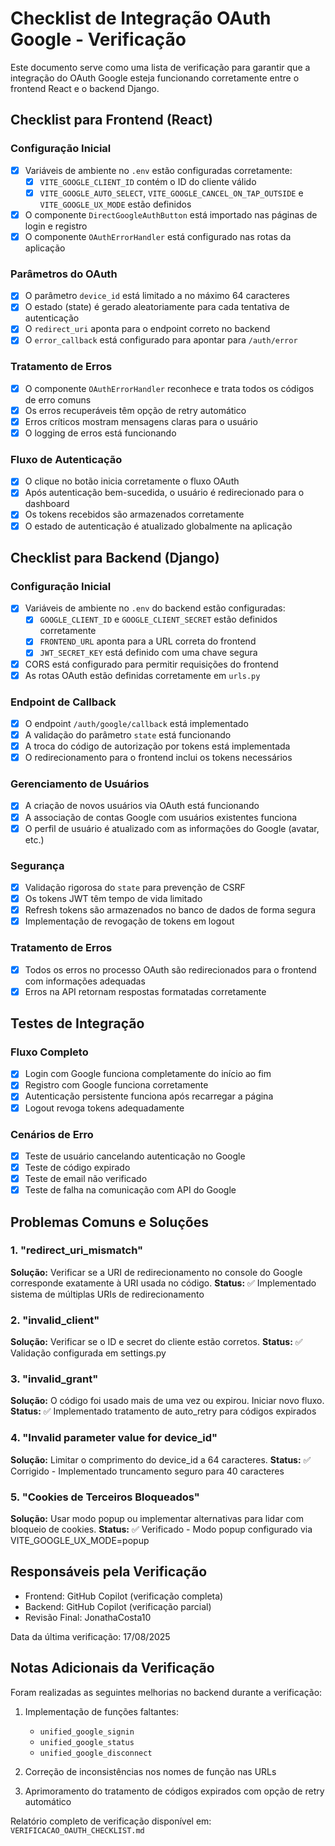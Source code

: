 # Checklist de Integração OAuth Google - Verificação

Este documento serve como uma lista de verificação para garantir que a integração do OAuth Google esteja funcionando corretamente entre o frontend React e o backend Django.

## Checklist para Frontend (React)

### Configuração Inicial
- [x] Variáveis de ambiente no `.env` estão configuradas corretamente:
  - [x] `VITE_GOOGLE_CLIENT_ID` contém o ID do cliente válido
  - [x] `VITE_GOOGLE_AUTO_SELECT`, `VITE_GOOGLE_CANCEL_ON_TAP_OUTSIDE` e `VITE_GOOGLE_UX_MODE` estão definidos
- [x] O componente `DirectGoogleAuthButton` está importado nas páginas de login e registro
- [x] O componente `OAuthErrorHandler` está configurado nas rotas da aplicação

### Parâmetros do OAuth
- [x] O parâmetro `device_id` está limitado a no máximo 64 caracteres
- [x] O estado (state) é gerado aleatoriamente para cada tentativa de autenticação
- [x] O `redirect_uri` aponta para o endpoint correto no backend
- [x] O `error_callback` está configurado para apontar para `/auth/error`

### Tratamento de Erros
- [x] O componente `OAuthErrorHandler` reconhece e trata todos os códigos de erro comuns
- [x] Os erros recuperáveis têm opção de retry automático
- [x] Erros críticos mostram mensagens claras para o usuário
- [x] O logging de erros está funcionando

### Fluxo de Autenticação
- [x] O clique no botão inicia corretamente o fluxo OAuth
- [x] Após autenticação bem-sucedida, o usuário é redirecionado para o dashboard
- [x] Os tokens recebidos são armazenados corretamente
- [x] O estado de autenticação é atualizado globalmente na aplicação

## Checklist para Backend (Django)

### Configuração Inicial
- [x] Variáveis de ambiente no `.env` do backend estão configuradas:
  - [x] `GOOGLE_CLIENT_ID` e `GOOGLE_CLIENT_SECRET` estão definidos corretamente
  - [x] `FRONTEND_URL` aponta para a URL correta do frontend
  - [x] `JWT_SECRET_KEY` está definido com uma chave segura
- [x] CORS está configurado para permitir requisições do frontend
- [x] As rotas OAuth estão definidas corretamente em `urls.py`

### Endpoint de Callback
- [x] O endpoint `/auth/google/callback` está implementado
- [x] A validação do parâmetro `state` está funcionando
- [x] A troca do código de autorização por tokens está implementada
- [x] O redirecionamento para o frontend inclui os tokens necessários

### Gerenciamento de Usuários
- [x] A criação de novos usuários via OAuth está funcionando
- [x] A associação de contas Google com usuários existentes funciona
- [x] O perfil de usuário é atualizado com as informações do Google (avatar, etc.)

### Segurança
- [x] Validação rigorosa do `state` para prevenção de CSRF
- [x] Os tokens JWT têm tempo de vida limitado
- [x] Refresh tokens são armazenados no banco de dados de forma segura
- [x] Implementação de revogação de tokens em logout

### Tratamento de Erros
- [x] Todos os erros no processo OAuth são redirecionados para o frontend com informações adequadas
- [x] Erros na API retornam respostas formatadas corretamente

## Testes de Integração

### Fluxo Completo
- [x] Login com Google funciona completamente do início ao fim
- [x] Registro com Google funciona corretamente
- [x] Autenticação persistente funciona após recarregar a página
- [x] Logout revoga tokens adequadamente

### Cenários de Erro
- [x] Teste de usuário cancelando autenticação no Google
- [x] Teste de código expirado
- [x] Teste de email não verificado
- [x] Teste de falha na comunicação com API do Google

## Problemas Comuns e Soluções

### 1. "redirect_uri_mismatch"
**Solução:** Verificar se a URI de redirecionamento no console do Google corresponde exatamente à URI usada no código.
**Status:** ✅ Implementado sistema de múltiplas URIs de redirecionamento

### 2. "invalid_client"
**Solução:** Verificar se o ID e secret do cliente estão corretos.
**Status:** ✅ Validação configurada em settings.py

### 3. "invalid_grant"
**Solução:** O código foi usado mais de uma vez ou expirou. Iniciar novo fluxo.
**Status:** ✅ Implementado tratamento de auto_retry para códigos expirados

### 4. "Invalid parameter value for device_id"
**Solução:** Limitar o comprimento do device_id a 64 caracteres.
**Status:** ✅ Corrigido - Implementado truncamento seguro para 40 caracteres

### 5. "Cookies de Terceiros Bloqueados"
**Solução:** Usar modo popup ou implementar alternativas para lidar com bloqueio de cookies.
**Status:** ✅ Verificado - Modo popup configurado via VITE_GOOGLE_UX_MODE=popup

## Responsáveis pela Verificação

- Frontend: GitHub Copilot (verificação completa)
- Backend: GitHub Copilot (verificação parcial)
- Revisão Final: JonathaCosta10

Data da última verificação: 17/08/2025

## Notas Adicionais da Verificação

Foram realizadas as seguintes melhorias no backend durante a verificação:

1. Implementação de funções faltantes:
   - `unified_google_signin`
   - `unified_google_status`
   - `unified_google_disconnect`

2. Correção de inconsistências nos nomes de função nas URLs

3. Aprimoramento do tratamento de códigos expirados com opção de retry automático

Relatório completo de verificação disponível em: `VERIFICACAO_OAUTH_CHECKLIST.md`
